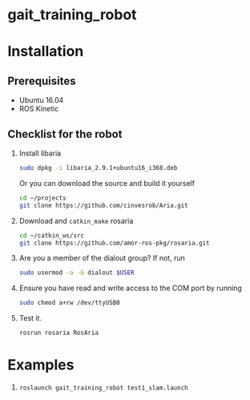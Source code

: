 # gait_training_robot

# Installation
## Prerequisites
- Ubuntu 16.04
- ROS Kinetic


## Checklist for the robot
1. Install libaria
   ```bash
   sudo dpkg -i libaria_2.9.1+ubuntu16_i368.deb
   ```
   Or you can download the source and build it yourself
   ```bash
   cd ~/projects
   git clone https://github.com/cinvesrob/Aria.git
   ```
2. Download and `catkin_make` rosaria
   ```bash
   cd ~/catkin_ws/src
   git clone https://github.com/amor-ros-pkg/rosaria.git
   ```
3. Are you a member of the dialout group? If not, run 
   ```bash
   sudo usermod -a -G dialout $USER 
   ```
4. Ensure you have read and write access to the COM port by running 
   ```bash
   sudo chmod a+rw /dev/ttyUSB0
   ```
5. Test it. 
   ```bash
   rosrun rosaria RosAria
   ```

# Examples

1. `roslaunch gait_training_robot test1_slam.launch`